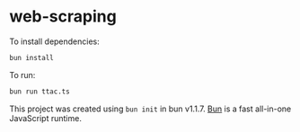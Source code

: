 # web-scraping

To install dependencies:

```bash
bun install
```

To run:

```bash
bun run ttac.ts
```

This project was created using `bun init` in bun v1.1.7. [Bun](https://bun.sh) is a fast all-in-one JavaScript runtime.
